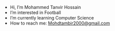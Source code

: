 -  Hi, I’m Mohammed Tanvir Hossain
-  I’m interested in Football
-  I’m currently learning Computer Science
- How to reach me: Mohdtambir2000@gmail.com
<!---
mdtanvir2000/mdtanvir2000 is a ✨ special ✨ repository because its `README.md` (this file) appears on your GitHub profile.
You can click the Preview link to take a look at your changes.
--->
